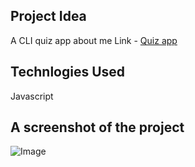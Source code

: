 ## Project Idea
A CLI quiz app about me
Link - [Quiz app](https://replit.com/@som021100/markOne?embed=1&output=1)
## Technlogies Used
Javascript
## A screenshot of the project
![Image](../Images/Screenshot.png)